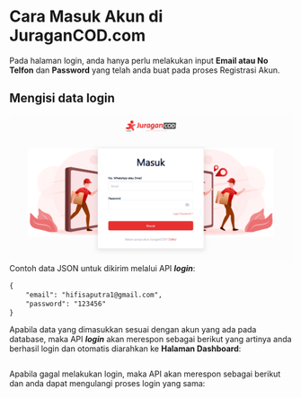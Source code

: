 # Cara Masuk Akun di JuraganCOD.com
Pada halaman login, anda hanya perlu melakukan input <b>Email atau No Telfon</b> dan <b>Password</b> yang telah anda buat pada proses Registrasi Akun.<br>

## Mengisi data login
![Halaman Login](../images/login.png)
Contoh data JSON untuk dikirim melalui API <b><i>login</i></b>:
```
{
    "email": "hifisaputra1@gmail.com",
    "password": "123456"    
}
```

Apabila data yang dimasukkan sesuai dengan akun yang ada pada database, maka API <b><i>login</i></b> akan merespon sebagai berikut yang artinya anda berhasil login dan otomatis diarahkan ke <b>Halaman Dashboard</b>:
```
```
Apabila gagal melakukan login, maka API akan merespon sebagai berikut dan anda dapat mengulangi proses login yang sama:
```
```